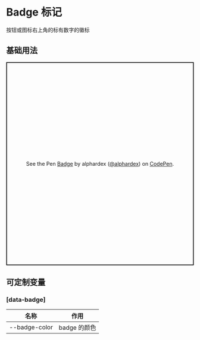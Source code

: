 # Badge 标记

按钮或图标右上角的标有数字的徽标

## 基础用法

<p class="codepen" data-height="545" data-theme-id="dark" data-default-tab="html,result" data-user="alphardex" data-slug-hash="WNvYVjb" style="height: 545px; box-sizing: border-box; display: flex; align-items: center; justify-content: center; border: 2px solid; margin: 1em 0; padding: 1em;" data-pen-title="Badge">
  <span>See the Pen <a href="https://codepen.io/alphardex/pen/WNvYVjb">
  Badge</a> by alphardex (<a href="https://codepen.io/alphardex">@alphardex</a>)
  on <a href="https://codepen.io">CodePen</a>.</span>
</p>
<script async src="https://static.codepen.io/assets/embed/ei.js"></script>

## 可定制变量

### [data-badge]

| 名称          | 作用         |
| ------------- | ------------ |
| --badge-color | badge 的颜色 |

